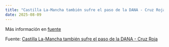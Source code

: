 ```yaml
---
title: "Castilla La-Mancha también sufre el paso de la DANA - Cruz Roja"
date: 2025-08-09
---
```


Más información en [fuente](https://news.google.com/rss/articles/CBMid0FVX3lxTFBWZjZMRTAxeEg1VkcwOUxOcVpvLXVhYlZlRXZ4MW5iLTdWYjdrNmVSSzJfOFlBOTFMSFVBTDMtOGgxVTdEV0JBN25EZlNkVHd6V3BiUjl0TUdfdUw1UU4wR2wzdG5WWDRXVEFOZDhoV3RJVnZiRk5j?oc=5)

Fuente: [Castilla La-Mancha también sufre el paso de la DANA - Cruz Roja](https://news.google.com/rss/articles/CBMid0FVX3lxTFBWZjZMRTAxeEg1VkcwOUxOcVpvLXVhYlZlRXZ4MW5iLTdWYjdrNmVSSzJfOFlBOTFMSFVBTDMtOGgxVTdEV0JBN25EZlNkVHd6V3BiUjl0TUdfdUw1UU4wR2wzdG5WWDRXVEFOZDhoV3RJVnZiRk5j?oc=5)
